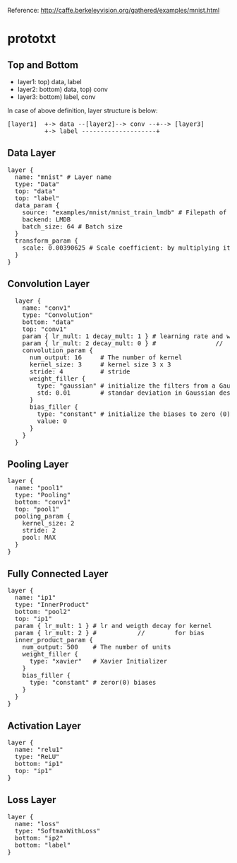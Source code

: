 Reference: http://caffe.berkeleyvision.org/gathered/examples/mnist.html

# prototxt
## Top and Bottom
- layer1: top) data, label
- layer2: bottom) data, top) conv
- layer3: bottom) label, conv

In case of above definition, layer structure is below:
<pre>
[layer1]  +-> data --[layer2]--> conv --+--> [layer3]
          +-> label --------------------+
</pre>

## Data Layer
<pre>
layer {
  name: "mnist" # Layer name
  type: "Data"
  top: "data"
  top: "label"
  data_param {
    source: "examples/mnist/mnist_train_lmdb" # Filepath of input data
    backend: LMDB
    batch_size: 64 # Batch size
  }
  transform_param {
    scale: 0.00390625 # Scale coefficient: by multiplying it, MNIST data range change 0-255 to 0-1
  }
}
</pre>

## Convolution Layer
<pre>
  layer {
    name: "conv1"
    type: "Convolution"
    bottom: "data"
    top: "conv1"
    param { lr_mult: 1 decay_mult: 1 } # learning rate and weight decay for kernel paramter
    param { lr_mult: 2 decay_mult: 0 } #                //                  bias parameter
    convolution_param {
      num_output: 16     # The number of kernel
      kernel_size: 3     # kernel size 3 x 3
      stride: 4          # stride
      weight_filler {
        type: "gaussian" # initialize the filters from a Gaussian
        std: 0.01        # standar deviation in Gaussian destribution
      }
      bias_filler {
        type: "constant" # initialize the biases to zero (0)
        value: 0
      }
    }
  }
</pre>

## Pooling Layer
<pre>
layer {
  name: "pool1"
  type: "Pooling"
  bottom: "conv1"
  top: "pool1"
  pooling_param {
    kernel_size: 2
    stride: 2
    pool: MAX
  }
}
</pre>
## Fully Connected Layer
<pre>
layer {
  name: "ip1"
  type: "InnerProduct"
  bottom: "pool2"
  top: "ip1"
  param { lr_mult: 1 } # lr and weigth decay for kernel
  param { lr_mult: 2 } #           //        for bias
  inner_product_param {
    num_output: 500    # The number of units
    weight_filler {
      type: "xavier"   # Xavier Initializer
    }
    bias_filler {
      type: "constant" # zeror(0) biases
    }
  }
}
</pre>
## Activation Layer
<pre>
layer {
  name: "relu1"
  type: "ReLU"
  bottom: "ip1"
  top: "ip1"
}
</pre>

## Loss Layer
<pre>
layer {
  name: "loss"
  type: "SoftmaxWithLoss"
  bottom: "ip2"
  bottom: "label"
}
</pre>
